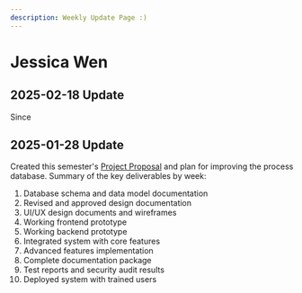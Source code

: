```yaml
---
description: Weekly Update Page :)
---
```


# Jessica Wen

## 2025-02-18 Update

Since

## 2025-01-28 Update

Created this semester's [Project Proposal](https://docs.google.com/document/d/1ag1s2cdYsxGmIakAWwI4smvRCt4Vus9plwWXXB32gXw/edit?usp=sharing) and plan for improving the process database. Summary of the key deliverables by week:

1. Database schema and data model documentation
2. Revised and approved design documentation
3. UI/UX design documents and wireframes
4. Working frontend prototype
5. Working backend prototype
6. Integrated system with core features
7. Advanced features implementation
8. Complete documentation package
9. Test reports and security audit results
10. Deployed system with trained users
